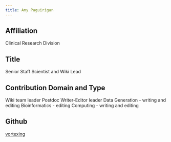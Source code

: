 ```yaml
---
title: Amy Paguirigan
---
```

## Affiliation
Clinical Research Division


## Title
Senior Staff Scientist and Wiki Lead


## Contribution Domain and Type
Wiki team leader
Postdoc Writer-Editor leader
Data Generation - writing and editing
Bioinformatics - editing
Computing - writing and editing


## Github
[vortexing](https://github.com/vortexing)
